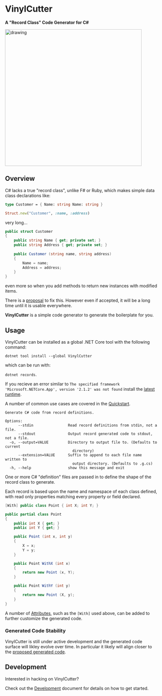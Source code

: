 # VinylCutter

**A "Record Class" Code Generator for C#**

<img src="https://upload.wikimedia.org/wikipedia/commons/b/b1/Vinyl_record_LP_10inch.JPG" alt="drawing" width="450px"/>

## Overview

C# lacks a true "record class", unlike F# or Ruby, which makes simple data class declarations like:

```fsharp
type Customer = { Name: string Name: string }
```

```ruby
Struct.new("Customer", :name, :address)
```

very long...

```csharp
public struct Customer
{
	public string Name { get; private set; }
	public string Address { get; private set; }
	
	public Customer (string name, string address)
	{
		Name = name;
		Address = address;
	}
}
```

even more so when you add methods to return new instances with modified items.

There is a [proposal](https://github.com/dotnet/csharplang/blob/master/proposals/records.md) to fix this. However even if accepted, it will be a long time until it is usable everywhere.

**VinylCutter** is a simple code generator to generate the boilerplate for you. 

## Usage

VinylCutter can be installed as a global .NET Core tool with the following command:

`dotnet tool install --global VinylCutter`

which can be run with:

`dotnet records`.

If you recieve an error similar to `The specified framework 'Microsoft.NETCore.App', version '2.1.2' was not found` 
install the [latest runtime](https://www.microsoft.com/net/learn/get-started-with-dotnet-tutorial).

A number of common use cases are covered in the [Quickstart](docs/quickstart.md).

```Usage: VinylCutter.exe [OPTIONS]+ [FILES]+
Generate C# code from record definitions.

Options:
      --stdin                Read record definitions from stdin, not a file.
      --stdout               Output record generated code to stdout, not a file.
  -o, --output=VALUE         Directory to output file to. (Defaults to current
                               directory)
      --extension=VALUE      Suffix to append to each file name written to
                               output directory. (Defaults to .g.cs)
  -h, --help                 show this message and exit
```

One or more C# "definition" files are passed in to define the shape of the record class to generate. 

Each record is based upon the name and namespace of each class defined, with read only properties matching every property or field declared. 

```csharp
[With] public class Point { int X; int Y; }
```

```csharp
public partial class Point
{
	public int X { get; }
	public int Y { get; }

	public Point (int x, int y)
	{
		X = x;
		Y = y;
	}

	public Point WithX (int x)
	{
		return new Point (x, Y);
	}

	public Point WithY (int y)
	{
		return new Point (X, y);
	}
}
```

A number of [Attributes](docs/attributes.md), such as the `[With]` used above, can be added to further customize the generated code.

### Generated Code Stability

VinylCutter is still under active development and the generated code surface will likley evolve over time. In particular it likely will align closer to the [proposed generated code](https://github.com/chamons/VinylCutter/issues/27).

## Development

Interested in hacking on VinylCutter?

Check out the 
[Development](docs/dev.md) document for details on how to get started.
